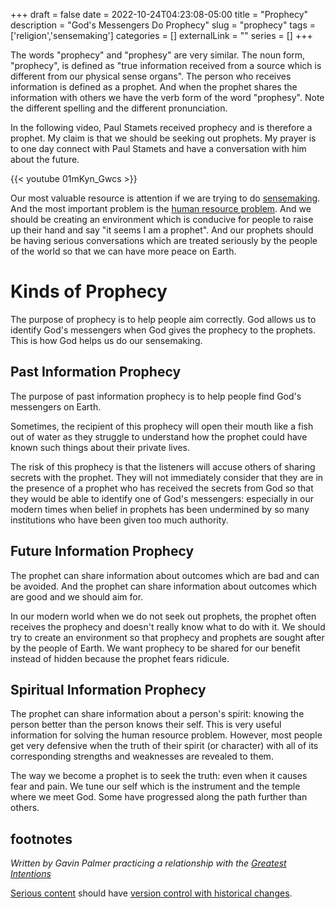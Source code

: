 +++ 
draft = false
date = 2022-10-24T04:23:08-05:00
title = "Prophecy"
description = "God's Messengers Do Prophecy"
slug = "prophecy" 
tags = ['religion','sensemaking']
categories = []
externalLink = ""
series = []
+++

The words "prophecy" and "prophesy" are very similar.  The noun form, "prophecy", is defined as "true information received from a source which is different from our physical sense organs".  The person who receives  information is defined as a prophet.  And when the prophet shares the information with others we have the verb form of the word "prophesy".  Note the different spelling and the different pronunciation.

In the following video, Paul Stamets received prophecy and is therefore a prophet.  My claim is that we should be seeking out prophets.  My prayer is to one day connect with Paul Stamets and have a conversation with him about the future.

{{< youtube 01mKyn_Gwcs >}}

Our most valuable resource is attention if we are trying to do [sensemaking](/posts/how-to-do-sensemaking).  And the most important problem is the [human resource problem](/posts/human-resource-problem).  And we should be creating an environment which is conducive for people to raise up their hand and say "it seems I am a prophet".  And our prophets should be having serious conversations which are treated seriously by the people of the world so that we can have more peace on Earth.

# Kinds of Prophecy

The purpose of prophecy is to help people aim correctly.  God allows us to identify God's messengers when God gives the prophecy to the prophets.  This is how God helps us do our sensemaking.

## Past Information Prophecy

The purpose of past information prophecy is to help people find God's messengers on Earth.

Sometimes, the recipient of this prophecy will open their mouth like a fish out of water as they struggle to understand how the prophet could have known such things about their private lives.

The risk of this prophecy is that the listeners will accuse others of sharing secrets with the prophet.  They will not immediately consider that they are in the presence of a prophet who has received the secrets from God so that they would be able to identify one of God's messengers: especially in our modern times when belief in prophets has been undermined by so many institutions who have been given too much authority.

## Future Information Prophecy

The prophet can share information about outcomes which are bad and can be avoided.  And the prophet can share information about outcomes which are good and we should aim for.

In our modern world when we do not seek out prophets, the prophet often receives the prophecy and doesn't really know what to do with it.  We should try to create an environment so that prophecy and prophets are sought after by the people of Earth.  We want prophecy to be shared for our benefit instead of hidden because the prophet fears ridicule.

## Spiritual Information Prophecy

The prophet can share information about a person's spirit: knowing the person better than the person knows their self.  This is very useful information for solving the human resource problem.  However, most people get very defensive when the truth of their spirit (or character) with all of its corresponding strengths and weaknesses are revealed to them.

The way we become a prophet is to seek the truth: even when it causes fear and pain.  We tune our self which is the instrument and the temple where we meet God.  Some have progressed along the path further than others.

## footnotes

*Written by Gavin Palmer practicing a relationship with the [Greatest Intentions](/posts/helping-the-greatest-intentions)*

[Serious content](/posts/content-creation) should have [version control with historical changes](https://github.com/heroLFG/hugo-herolfg-site/commits/dev/content/posts/effective-altruism-criticism.md).
